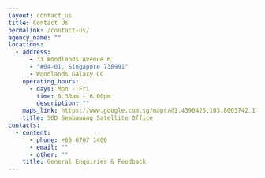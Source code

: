 ```yaml
---
layout: contact_us
title: Contact Us
permalink: /contact-us/
agency_name: ""
locations:
  - address:
      - 31 Woodlands Avenue 6
      - "#04-01, Singapore 738991"
      - Woodlands Galaxy CC
    operating_hours:
      - days: Mon - Fri
        time: 8.30am - 6.00pm
        description: ""
    maps_link: https://www.google.com.sg/maps/@1.4390425,103.8003742,17z
    title: SGD Sembawang Satellite Office
contacts:
  - content:
      - phone: +65 6767 1406
      - email: ""
      - other: ""
    title: General Enquiries & Feedback
---
```

